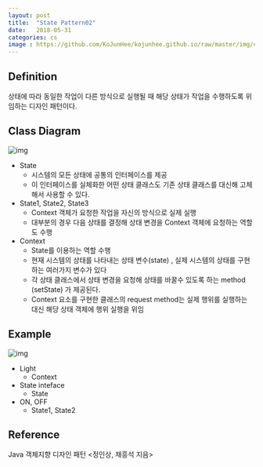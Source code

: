 ```yaml
---
layout: post
title:  "State Pattern02"
date:   2018-05-31
categories: cs
image : https://github.com/KoJunHee/kojunhee.github.io/raw/master/img/cs_img.jpg
---
```


## Definition 

상태에 따라 동일한 작업이 다른 방식으로 실행될 때 해당 상태가 작업을 수행하도록 위임하는 디자인 패턴이다. 

## Class Diagram

![img](https://github.com/KoJunHee/kojunhee.github.io/raw/master/img/sp031.png) 

- State
  - 시스템의 모든 상태에 공통의 인터페이스를 제공
  - 이 인터페이스를 실체화한 어떤 상태 클래스도 기존 상태 클래스를 대신해 고체해서 사용할 수 있다.
- State1, State2, State3
  - Context 객체가 요청한 작업을 자신의 방식으로 실제 실행
  - 대부분의 경우 다음 상태를 결정해 상태 변경을 Context 객체에 요청하는 역할도 수행 
- Context
  - State를 이용하는 역할 수행
  - 현재 시스템의 상태를 나타내는 상태 변수(state) , 실제 시스템의 상태를 구현하는 여러가지 변수가 있다
  - 각 상태 클래스에서 상태 변경을 요청해 상태를 바꿀수 있도록 하는 method (setState) 가 제공된다.
  - Context 요소를 구현한 클래스의 request method는 실제 행위를 실행하는 대신 해당 상태 객체에 행위 실행을 위임

## Example

![img](https://github.com/KoJunHee/kojunhee.github.io/raw/master/img/sp032.png) 

- Light 
  - Context
- State inteface
  - State
- ON, OFF
  - State1, State2

## Reference

Java 객체지향 디자인 패턴 <정인상, 채흥석 지음>